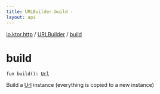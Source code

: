 ```yaml
---
title: URLBuilder.build - 
layout: api
---
```


<div class='api-docs-breadcrumbs'><a href="../index.html">io.ktor.http</a> / <a href="index.html">URLBuilder</a> / <a href="./build.html">build</a></div>

# build

<div class="signature"><code><span class="keyword">fun </span><span class="identifier">build</span><span class="symbol">(</span><span class="symbol">)</span><span class="symbol">: </span><a href="../-url/index.html"><span class="identifier">Url</span></a></code></div>

Build a <a href="../-url/index.html">Url</a> instance (everything is copied to a new instance)


